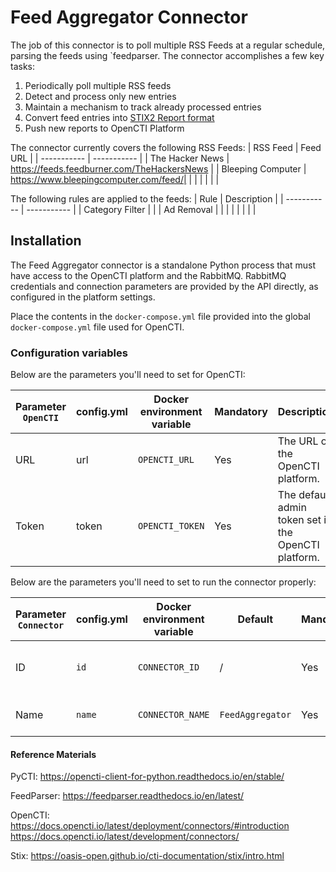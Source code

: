 # Feed Aggregator Connector

The job of this connector is to poll multiple RSS Feeds at a regular schedule, parsing the feeds using `feedparser. The connector accomplishes a few key tasks:
1. Periodically poll multiple RSS feeds
2. Detect and process only new entries
3. Maintain a mechanism to track already processed entries
4. Convert feed entries into [STIX2 Report format](https://docs.oasis-open.org/cti/stix/v2.1/os/stix-v2.1-os.html#_n8bjzg1ysgdq)
5. Push new reports to OpenCTI Platform


The connector currently covers the following RSS Feeds:
| RSS Feed | Feed URL |
| ----------- | ----------- |
| The Hacker News | https://feeds.feedburner.com/TheHackersNews |
| Bleeping Computer | https://www.bleepingcomputer.com/feed/|
|  | |
|  | |

The following rules are applied to the feeds:
| Rule |    Description |
| ----------- | ----------- |
| Category Filter |  |
| Ad Removal | |
|  | |
|  | |

## Installation
The Feed Aggregator connector is a standalone Python process that must have access
to the OpenCTI platform and the RabbitMQ. RabbitMQ credentials and connection parameters
are provided by the API directly, as configured in the platform settings.

Place the contents in the `docker-compose.yml` file provided into the global `docker-compose.yml` file used for OpenCTI.

### Configuration variables

Below are the parameters you'll need to set for OpenCTI:

| Parameter `OpenCTI` | config.yml | Docker environment variable | Mandatory | Description                                          |
|---------------------|------------|-----------------------------|-----------|------------------------------------------------------|
| URL                 | url        | `OPENCTI_URL`               | Yes       | The URL of the OpenCTI platform.                     |
| Token               | token      | `OPENCTI_TOKEN`             | Yes       | The default admin token set in the OpenCTI platform. |
 
Below are the parameters you'll need to set to run the connector properly:

| Parameter `Connector` | config.yml          | Docker environment variable   | Default      | Mandatory | Description                                                                                      |
|-----------------------|---------------------|-------------------------------|--------------|-----------|--------------------------------------------------------------------------------------------------|
| ID                    | `id`                | `CONNECTOR_ID`                | /            | Yes       | A unique `UUIDv4` identifier for this connector instance.                                        |
| Name                  | `name`              | `CONNECTOR_NAME`              | `FeedAggregator` | Yes       | Full name of the connector : `Feed_Aggregator`.                                                       |


#### Reference Materials
PyCTI: https://opencti-client-for-python.readthedocs.io/en/stable/

FeedParser: https://feedparser.readthedocs.io/en/latest/

OpenCTI: https://docs.opencti.io/latest/deployment/connectors/#introduction
https://docs.opencti.io/latest/development/connectors/

Stix: https://oasis-open.github.io/cti-documentation/stix/intro.html
    



